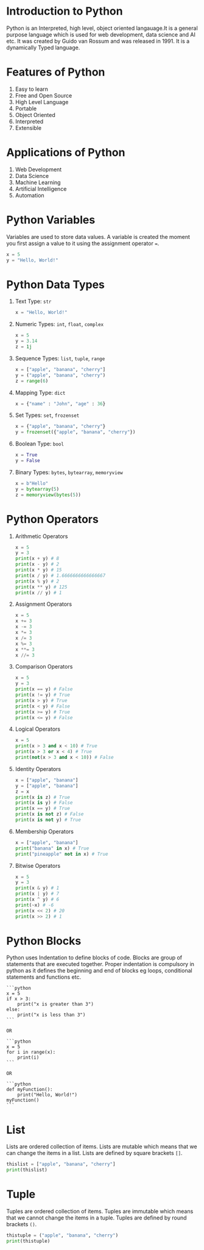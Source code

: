 # Introduction to Python
Python is an Interpreted, high level, object oriented langauage.It is a general purpose language which is used for web development, data science and AI etc. It was created by Guido van Rossum and was released in 1991. It is a dynamically Typed language.

# Features of Python
1. Easy to learn
2. Free and Open Source
3. High Level Language
4. Portable
5. Object Oriented
6. Interpreted
7. Extensible

# Applications of Python
1. Web Development
2. Data Science
3. Machine Learning
4. Artificial Intelligence
5. Automation

# Python Variables
Variables are used to store data values. A variable is created the moment you first assign a value to it using the assignment operator `=`.
```python
x = 5
y = "Hello, World!"
```

# Python Data Types
1. Text Type: `str`
    ```python
    x = "Hello, World!"
    ```
2. Numeric Types: `int`, `float`, `complex`
    ```python
    x = 5
    y = 3.14
    z = 1j
    ```
3. Sequence Types: `list`, `tuple`, `range`
    ```python
    x = ["apple", "banana", "cherry"]
    y = ("apple", "banana", "cherry")
    z = range(6)
    ```
4. Mapping Type: `dict`
    ```python
    x = {"name" : "John", "age" : 36}
    ```
5. Set Types: `set`, `frozenset`
    ```python
    x = {"apple", "banana", "cherry"}
    y = frozenset({"apple", "banana", "cherry"})
    ```
6. Boolean Type: `bool`
    ```python
    x = True
    y = False
    ```
7. Binary Types: `bytes`, `bytearray`, `memoryview`
    ```python
    x = b"Hello"
    y = bytearray(5)
    z = memoryview(bytes(5))
    ```

# Python Operators
1. Arithmetic Operators
    ```python
    x = 5
    y = 3
    print(x + y) # 8
    print(x - y) # 2
    print(x * y) # 15
    print(x / y) # 1.6666666666666667
    print(x % y) # 2
    print(x ** y) # 125
    print(x // y) # 1
    ```
2. Assignment Operators
    ```python
    x = 5
    x += 3
    x -= 3
    x *= 3
    x /= 3
    x %= 3
    x **= 3
    x //= 3
    ```
3. Comparison Operators
    ```python
    x = 5
    y = 3
    print(x == y) # False
    print(x != y) # True
    print(x > y) # True
    print(x < y) # False
    print(x >= y) # True
    print(x <= y) # False
    ```
4. Logical Operators
    ```python
    x = 5
    print(x > 3 and x < 10) # True
    print(x > 3 or x < 4) # True
    print(not(x > 3 and x < 10)) # False
    ```
5. Identity Operators
    ```python
    x = ["apple", "banana"]
    y = ["apple", "banana"]
    z = x
    print(x is z) # True
    print(x is y) # False
    print(x == y) # True
    print(x is not z) # False
    print(x is not y) # True
    ```
6. Membership Operators
    ```python
    x = ["apple", "banana"]
    print("banana" in x) # True
    print("pineapple" not in x) # True
    ```
7. Bitwise Operators
    ```python
    x = 5
    y = 3
    print(x & y) # 1
    print(x | y) # 7
    print(x ^ y) # 6
    print(~x) # -6
    print(x << 2) # 20
    print(x >> 2) # 1
    ```

# Python Blocks
Python uses Indentation to define blocks of code. Blocks are group of statements that are executed together. Proper indentation is compulsory in python as it defines the beginning and end of blocks eg loops, conditional statements and functions etc.

    ```python
    x = 5
    if x > 3:
        print("x is greater than 3")
    else:
        print("x is less than 3")
    ```

    OR

    ```python
    x = 5
    for i in range(x):
        print(i)
    ```

    OR

    ```python
    def myFunction():
        print("Hello, World!")
    myFunction()
    ```
    


# List
Lists are ordered collection of items. Lists are mutable which means that we can change the items in a list. Lists are defined by square brackets `[]`.
```python
thislist = ["apple", "banana", "cherry"]
print(thislist)
```

# Tuple
Tuples are ordered collection of items. Tuples are immutable which means that we cannot change the items in a tuple. Tuples are defined by round brackets `()`.
```python
thistuple = ("apple", "banana", "cherry")
print(thistuple)
```